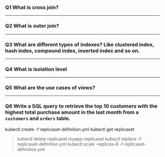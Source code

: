 ### Q1 What is cross join?

-----------------------------

### Q2 What is outer join?

-----------------------------

### Q3 What are different types of indexes? Like clustered index, hash index, compound index, inverted index and so on.

-----------------------------

### Q4 What is isolation level

-----------------------------

### Q5 What are the use cases of views?

-----------------------------

### Q6 Write a SQL query to retrieve the top 10 customers with the highest total purchase amount in the last month from a `customers` and `orders` table.


<!--  -->



kubectl create -f replicaset-definition.yml
kubectl get replicaset
> kubectl delete replicaset myapp-replicaset
> kubectl replace -f replicaset-definition.yml
> kubectl scale -replicas-6 -f replicaset-definition.yml


